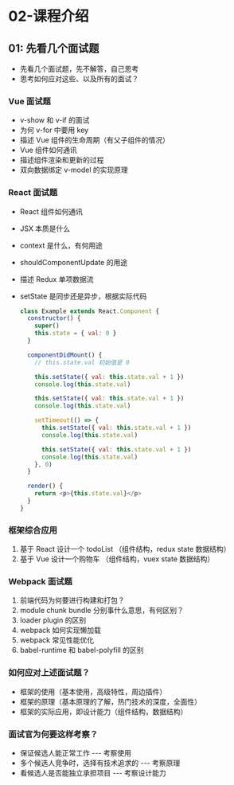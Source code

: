 # 02-课程介绍

## 01: 先看几个面试题

- 先看几个面试题，先不解答，自己思考
- 思考如何应对这些、以及所有的面试？

### Vue 面试题

- v-show 和 v-if 的面试
- 为何 v-for 中要用 key
- 描述 Vue 组件的生命周期（有父子组件的情况）
- Vue 组件如何通讯
- 描述组件渲染和更新的过程
- 双向数据绑定 v-model 的实现原理

### React 面试题

- React 组件如何通讯
- JSX 本质是什么
- context 是什么，有何用途
- shouldComponentUpdate 的用途
- 描述 Redux 单项数据流
- setState 是同步还是异步，根据实际代码

  ```javascript
  class Example extends React.Component {
    constructor() {
      super()
      this.state = { val: 0 }
    }

    componentDidMount() {
      // this.state.val 初始值是 0

      this.setState({ val: this.state.val + 1 })
      console.log(this.state.val)

      this.setState({ val: this.state.val + 1 })
      console.log(this.state.val)

      setTimeout(() => {
        this.setState({ val: this.state.val + 1 })
        console.log(this.state.val)

        this.setState({ val: this.state.val + 1 })
        console.log(this.state.val)
      }, 0)
    }

    render() {
      return <p>{this.state.val}</p>
    }
  }
  ```

### 框架综合应用

1. 基于 React 设计一个 todoList （组件结构，redux state 数据结构）
2. 基于 Vue 设计一个购物车 （组件结构，vuex state 数据结构）

### Webpack 面试题

1. 前端代码为何要进行构建和打包？
2. module chunk bundle 分别事什么意思，有何区别？
3. loader plugin 的区别
4. webpack 如何实现懒加载
5. webpack 常见性能优化
6. babel-runtime 和 babel-polyfill 的区别

### 如何应对上述面试题？

- 框架的使用（基本使用，高级特性，周边插件）
- 框架的原理（基本原理的了解，热门技术的深度，全面性）
- 框架的实际应用，即设计能力（组件结构，数据结构）

### 面试官为何要这样考察？

- 保证候选人能正常工作 --- 考察使用
- 多个候选人竞争时，选择有技术追求的 --- 考察原理
- 看候选人是否能独立承担项目 --- 考察设计能力
